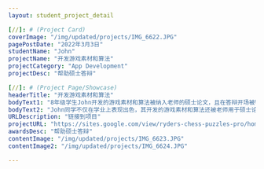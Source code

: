```yaml
---
layout: student_project_detail

[//]: # (Project Card)
coverImage: "/img/updated/projects/IMG_6622.JPG"
pagePostDate: "2022年3月3日"
studentName: "John"
projectName: "开发游戏素材和算法"
projectCategory: "App Development"
projectDesc: "帮助硕士答辩"

[//]: # (Project Page/Showcase)
headerTitle: "开发游戏素材和算法"
bodyText1: "8年级学生John开发的游戏素材和算法被纳入老师的硕士论文，且在答辩开场被特别感谢。John的贡献展示了其出色的技术才华和实践能力。。"
bodyText2: "John同学不仅在学业上表现出色，其开发的游戏素材和算法还被老师用于硕士论文中。他的突出贡献得到了老师的高度认可和赞扬，我们为有这样的同学而感到骄傲和自豪。"
URLDescription: "链接到项目"
projectURL: "https://sites.google.com/view/ryders-chess-puzzles-pro/home"
awardsDesc: "帮助硕士答辩"
contentImage: "/img/updated/projects/IMG_6623.JPG"
contentImage2: "/img/updated/projects/IMG_6624.JPG"

---
```

